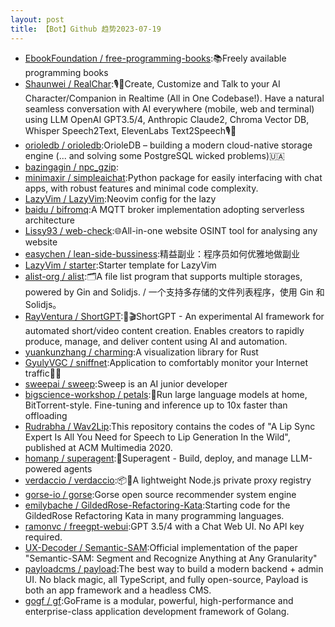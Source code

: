 ```yaml
---
layout: post
title: 【Bot】Github 趋势2023-07-19
---
```


* [EbookFoundation / free-programming-books](https://github.com/EbookFoundation/free-programming-books):📚Freely available programming books
* [Shaunwei / RealChar](https://github.com/Shaunwei/RealChar):🎙️🤖Create, Customize and Talk to your AI Character/Companion in Realtime (All in One Codebase!). Have a natural seamless conversation with AI everywhere (mobile, web and terminal) using LLM OpenAI GPT3.5/4, Anthropic Claude2, Chroma Vector DB, Whisper Speech2Text, ElevenLabs Text2Speech🎙️🤖
* [orioledb / orioledb](https://github.com/orioledb/orioledb):OrioleDB – building a modern cloud-native storage engine (... and solving some PostgreSQL wicked problems)🇺🇦
* [bazingagin / npc_gzip](https://github.com/bazingagin/npc_gzip):
* [minimaxir / simpleaichat](https://github.com/minimaxir/simpleaichat):Python package for easily interfacing with chat apps, with robust features and minimal code complexity.
* [LazyVim / LazyVim](https://github.com/LazyVim/LazyVim):Neovim config for the lazy
* [baidu / bifromq](https://github.com/baidu/bifromq):A MQTT broker implementation adopting serverless architecture
* [Lissy93 / web-check](https://github.com/Lissy93/web-check):🌐All-in-one website OSINT tool for analysing any website
* [easychen / lean-side-bussiness](https://github.com/easychen/lean-side-bussiness):精益副业：程序员如何优雅地做副业
* [LazyVim / starter](https://github.com/LazyVim/starter):Starter template for LazyVim
* [alist-org / alist](https://github.com/alist-org/alist):🗂️A file list program that supports multiple storages, powered by Gin and Solidjs. / 一个支持多存储的文件列表程序，使用 Gin 和 Solidjs。
* [RayVentura / ShortGPT](https://github.com/RayVentura/ShortGPT):🚀🎬ShortGPT - An experimental AI framework for automated short/video content creation. Enables creators to rapidly produce, manage, and deliver content using AI and automation.
* [yuankunzhang / charming](https://github.com/yuankunzhang/charming):A visualization library for Rust
* [GyulyVGC / sniffnet](https://github.com/GyulyVGC/sniffnet):Application to comfortably monitor your Internet traffic🕵️‍♂️
* [sweepai / sweep](https://github.com/sweepai/sweep):Sweep is an AI junior developer
* [bigscience-workshop / petals](https://github.com/bigscience-workshop/petals):🌸Run large language models at home, BitTorrent-style. Fine-tuning and inference up to 10x faster than offloading
* [Rudrabha / Wav2Lip](https://github.com/Rudrabha/Wav2Lip):This repository contains the codes of "A Lip Sync Expert Is All You Need for Speech to Lip Generation In the Wild", published at ACM Multimedia 2020.
* [homanp / superagent](https://github.com/homanp/superagent):🥷Superagent - Build, deploy, and manage LLM-powered agents
* [verdaccio / verdaccio](https://github.com/verdaccio/verdaccio):📦🔐A lightweight Node.js private proxy registry
* [gorse-io / gorse](https://github.com/gorse-io/gorse):Gorse open source recommender system engine
* [emilybache / GildedRose-Refactoring-Kata](https://github.com/emilybache/GildedRose-Refactoring-Kata):Starting code for the GildedRose Refactoring Kata in many programming languages.
* [ramonvc / freegpt-webui](https://github.com/ramonvc/freegpt-webui):GPT 3.5/4 with a Chat Web UI. No API key required.
* [UX-Decoder / Semantic-SAM](https://github.com/UX-Decoder/Semantic-SAM):Official implementation of the paper "Semantic-SAM: Segment and Recognize Anything at Any Granularity"
* [payloadcms / payload](https://github.com/payloadcms/payload):The best way to build a modern backend + admin UI. No black magic, all TypeScript, and fully open-source, Payload is both an app framework and a headless CMS.
* [gogf / gf](https://github.com/gogf/gf):GoFrame is a modular, powerful, high-performance and enterprise-class application development framework of Golang.
